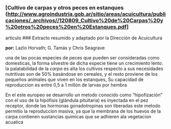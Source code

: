 
### [Cultivo de carpas y otros peces en estanques (http://www.agroindustria.gob.ar/sitio/areas/acuicultura/publicaciones/_archivos//120809_Cultivo%20de%20Carpas%20y%20otros%20peces%20en%20Estanques.pdf]

articulo ### Extracto resumido y adaptado por la Dirección de Acuicultura

**por:** Lazlo Horvath; G. Tamás y Chris Seagrave


una de las pocas especies de peces que pueden ser consideradas como
domesticas, la forma silvestre de dicha especie tiene un crecimiento lento.
la palatabilidad de la *carpa* es alta  los cultivos respecto a sus necesidades nutritivas son de 50%
 basándose en cereales, y el resto proviene  de los pequeños animales que viven en
los estanques,  Su capacidad de reproduccion es  entre 0,5 a 1 millón de larvas por hembra

En el este europeo se desarrollo un metodo conocido como  “hipofización” con el uso de  la hipófisis (glándula pituitaria)
es inyectada en el pez receptor, donde las hormonas gonadotropinas son liberadas este metodo permitio la reproduccion masiva,
ya que la membrana de los huevos de la carpa contienen sustancias quimicas que se adhieren ala vegetacion acuatica


